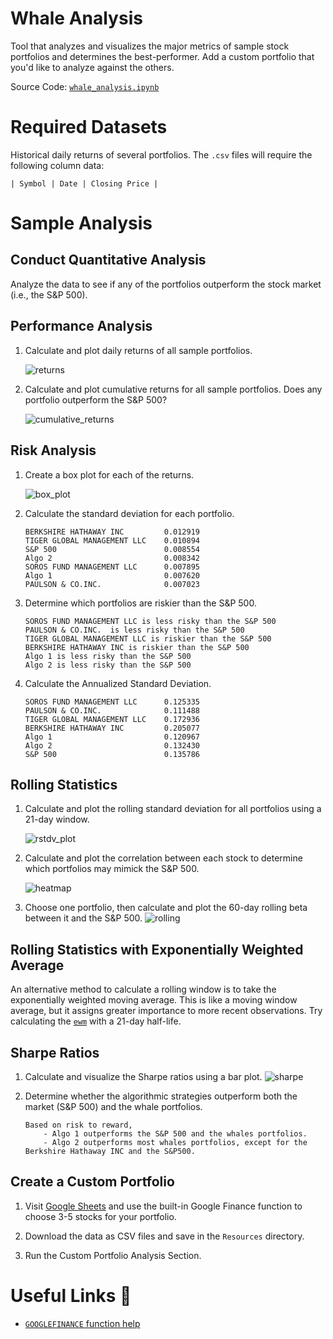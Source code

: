 # Whale Analysis

Tool that analyzes and visualizes the major metrics of sample stock portfolios and determines the best-performer. Add a custom portfolio that you'd like to analyze against the others.

Source Code: [`whale_analysis.ipynb`](whale_analysis.ipynb)

# Required Datasets

Historical daily returns of several portfolios. The `.csv` files will require the following column data:

    | Symbol | Date | Closing Price |

# Sample Analysis

## Conduct Quantitative Analysis

Analyze the data to see if any of the portfolios outperform the stock market (i.e., the S&P 500).

## Performance Analysis

1. Calculate and plot daily returns of all sample portfolios.

    ![returns](Images\returns_plot.jpeg)

2. Calculate and plot cumulative returns for all sample portfolios. Does any portfolio outperform the S&P 500?

    ![cumulative_returns](Images\cumulative_returns_plot.jpeg)

## Risk Analysis

1. Create a box plot for each of the returns.

    ![box_plot](Images\box_plot.jpeg)

2. Calculate the standard deviation for each portfolio.

    ```
    BERKSHIRE HATHAWAY INC         0.012919
    TIGER GLOBAL MANAGEMENT LLC    0.010894
    S&P 500                        0.008554
    Algo 2                         0.008342
    SOROS FUND MANAGEMENT LLC      0.007895
    Algo 1                         0.007620
    PAULSON & CO.INC.              0.007023
    ```

3. Determine which portfolios are riskier than the S&P 500.

    ```
    SOROS FUND MANAGEMENT LLC is less risky than the S&P 500
    PAULSON & CO.INC.  is less risky than the S&P 500
    TIGER GLOBAL MANAGEMENT LLC is riskier than the S&P 500
    BERKSHIRE HATHAWAY INC is riskier than the S&P 500
    Algo 1 is less risky than the S&P 500
    Algo 2 is less risky than the S&P 500
    ```

4. Calculate the Annualized Standard Deviation.

    ```
    SOROS FUND MANAGEMENT LLC      0.125335
    PAULSON & CO.INC.              0.111488
    TIGER GLOBAL MANAGEMENT LLC    0.172936
    BERKSHIRE HATHAWAY INC         0.205077
    Algo 1                         0.120967
    Algo 2                         0.132430
    S&P 500                        0.135786
    ```

## Rolling Statistics

1. Calculate and plot the rolling standard deviation for all portfolios using a 21-day window.

    ![rstdv_plot](Images/rstdv_plot.jpeg)

2. Calculate and plot the correlation between each stock to determine which portfolios may mimick the S&P 500.

    ![heatmap](Images/heatmap.jpeg)

3. Choose one portfolio, then calculate and plot the 60-day rolling beta between it and the S&P 500.
    ![rolling](Images/rolling_beta_plot.jpeg)

## Rolling Statistics with Exponentially Weighted Average

An alternative method to calculate a rolling window is to take the exponentially weighted moving average. This is like a moving window average, but it assigns greater importance to more recent observations. Try calculating the [`ewm`](https://pandas.pydata.org/pandas-docs/stable/reference/api/pandas.DataFrame.ewm.html) with a 21-day half-life.

## Sharpe Ratios

1. Calculate and visualize the Sharpe ratios using a bar plot.
    ![sharpe](Images/sharpe_ratios_plot.jpeg)

2. Determine whether the algorithmic strategies outperform both the market (S&P 500) and the whale portfolios.

    ```
    Based on risk to reward,
        - Algo 1 outperforms the S&P 500 and the whales portfolios.
        - Algo 2 outperforms most whales portfolios, except for the Berkshire Hathaway INC and the S&P500.
    ```

## Create a Custom Portfolio

1. Visit [Google Sheets](https://docs.google.com/spreadsheets/) and use the built-in Google Finance function to choose 3-5 stocks for your portfolio.

2. Download the data as CSV files and save in the `Resources` directory.

3. Run the Custom Portfolio Analysis Section.

# Useful Links 📝

* [`GOOGLEFINANCE` function help](https://support.google.com/docs/answer/3093281)